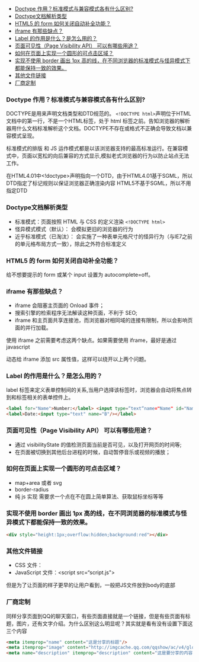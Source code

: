 - [Doctype 作用？标准模式与兼容模式各有什么区别?](#doctype-%e4%bd%9c%e7%94%a8%e6%a0%87%e5%87%86%e6%a8%a1%e5%bc%8f%e4%b8%8e%e5%85%bc%e5%ae%b9%e6%a8%a1%e5%bc%8f%e5%90%84%e6%9c%89%e4%bb%80%e4%b9%88%e5%8c%ba%e5%88%ab)
- [Doctype文档解析类型](#doctype%e6%96%87%e6%a1%a3%e8%a7%a3%e6%9e%90%e7%b1%bb%e5%9e%8b)
- [HTML5 的 form 如何关闭自动补全功能？](#html5-%e7%9a%84-form-%e5%a6%82%e4%bd%95%e5%85%b3%e9%97%ad%e8%87%aa%e5%8a%a8%e8%a1%a5%e5%85%a8%e5%8a%9f%e8%83%bd)
- [iframe 有那些缺点？](#iframe-%e6%9c%89%e9%82%a3%e4%ba%9b%e7%bc%ba%e7%82%b9)
- [Label 的作用是什么？是怎么用的？](#label-%e7%9a%84%e4%bd%9c%e7%94%a8%e6%98%af%e4%bb%80%e4%b9%88%e6%98%af%e6%80%8e%e4%b9%88%e7%94%a8%e7%9a%84)
- [页面可见性（Page Visibility API） 可以有哪些用途？](#%e9%a1%b5%e9%9d%a2%e5%8f%af%e8%a7%81%e6%80%a7page-visibility-api-%e5%8f%af%e4%bb%a5%e6%9c%89%e5%93%aa%e4%ba%9b%e7%94%a8%e9%80%94)
- [如何在页面上实现一个圆形的可点击区域？](#%e5%a6%82%e4%bd%95%e5%9c%a8%e9%a1%b5%e9%9d%a2%e4%b8%8a%e5%ae%9e%e7%8e%b0%e4%b8%80%e4%b8%aa%e5%9c%86%e5%bd%a2%e7%9a%84%e5%8f%af%e7%82%b9%e5%87%bb%e5%8c%ba%e5%9f%9f)
- [实现不使用 border 画出 1px 高的线，在不同浏览器的标准模式与怪异模式下都能保持一致的效果。](#%e5%ae%9e%e7%8e%b0%e4%b8%8d%e4%bd%bf%e7%94%a8-border-%e7%94%bb%e5%87%ba-1px-%e9%ab%98%e7%9a%84%e7%ba%bf%e5%9c%a8%e4%b8%8d%e5%90%8c%e6%b5%8f%e8%a7%88%e5%99%a8%e7%9a%84%e6%a0%87%e5%87%86%e6%a8%a1%e5%bc%8f%e4%b8%8e%e6%80%aa%e5%bc%82%e6%a8%a1%e5%bc%8f%e4%b8%8b%e9%83%bd%e8%83%bd%e4%bf%9d%e6%8c%81%e4%b8%80%e8%87%b4%e7%9a%84%e6%95%88%e6%9e%9c)
- [其他文件链接](#%e5%85%b6%e4%bb%96%e6%96%87%e4%bb%b6%e9%93%be%e6%8e%a5)
- [厂商定制](#%e5%8e%82%e5%95%86%e5%ae%9a%e5%88%b6)

### Doctype 作用？标准模式与兼容模式各有什么区别?

DOCTYPE是用来声明文档类型和DTD规范的。
`<!DOCTYPE html>`声明位于HTML文档中的第一行，不是一个HTML标签，处于 html 标签之前。告知浏览器的解析器用什么文档标准解析这个文档。DOCTYPE不存在或格式不正确会导致文档以兼容模式呈现。

标准模式的排版 和 JS 运作模式都是以该浏览器支持的最高标准运行。在兼容模式中，页面以宽松的向后兼容的方式显示,模拟老式浏览器的行为以防止站点无法工作。

在HTML4.01中<!doctype>声明指向一个DTD，由于HTML4.01基于SGML，所以DTD指定了标记规则以保证浏览器正确渲染内容
HTML5不基于SGML，所以不用指定DTD

### Doctype文档解析类型
- 标准模式：页面按照 HTML 与 CSS 的定义渲染 `<!DOCTYPE html>`
- 怪异模式模式（默认）： 会模拟更旧的浏览器的行为
- 近乎标准模式（已淘汰）： 会实施了一种表单元格尺寸的怪异行为（与IE7之前的单元格布局方式一致），除此之外符合标准定义
### HTML5 的 form 如何关闭自动补全功能？

给不想要提示的 form 或某个 input 设置为 autocomplete=off。


### iframe 有那些缺点？

- iframe 会阻塞主页面的 Onload 事件；
- 搜索引擎的检索程序无法解读这种页面，不利于 SEO;
- iframe 和主页面共享连接池，而浏览器对相同域的连接有限制，所以会影响页面的并行加载。

使用 iframe 之前需要考虑这两个缺点。如果需要使用 iframe，最好是通过 javascript

动态给 iframe 添加 src 属性值，这样可以绕开以上两个问题。



### Label 的作用是什么？是怎么用的？

label 标签来定义表单控制间的关系,当用户选择该标签时，浏览器会自动将焦点转到和标签相关的表单控件上。

```html
<label for="Name">Number:</label> <input type=“text“name="Name" id="Name"/>
<label>Date:<input type="text" name="B"/></label>
```



### 页面可见性（Page Visibility API） 可以有哪些用途？

- 通过 visibilityState 的值检测页面当前是否可见，以及打开网页的时间等;
- 在页面被切换到其他后台进程的时候，自动暂停音乐或视频的播放；



### 如何在页面上实现一个圆形的可点击区域？

- map+area 或者 svg
- border-radius
- 纯 js 实现 需要求一个点在不在圆上简单算法、获取鼠标坐标等等



### 实现不使用 border 画出 1px 高的线，在不同浏览器的标准模式与怪异模式下都能保持一致的效果。

```html
<div style="height:1px;overflow:hidden;background:red"></div>
```



### 其他文件链接

 - CSS 文件：<link rel="stylesheet" type="text/css" href="style.css">
 - JavaScript 文件：<script src=“script.js"></script>

但是为了让页面的样子更早的让用户看到，一般把JS文件放到body的底部

### 厂商定制

同样分享页面到QQ的聊天窗口，有些页面直接就是一个链接，但是有些页面有标题，图片，还有文字介绍。为什么区别这么明显呢？其实就是看有没有设置下面这三个内容
```html
<meta itemprop="name" content="这是分享的标题"/>
<meta itemprop="image" content="http://imgcache.qq.com/qqshow/ac/v4/global/logo.png" />
<meta name="description" itemprop="description" content="这是要分享的内容" />
```



